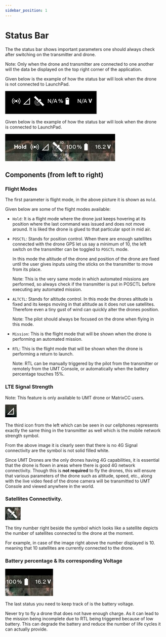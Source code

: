 ```yaml
---
sidebar_position: 1
---
```


# Status Bar

The the status bar shows important parameters one should always check after switching on the transmitter and drone.

Note: Only when the drone and transmitter are connected to one another will the data be displayed on the top right
corner of the application.

Given below is the example of how the status bar will look when the drone is not connected to LaunchPad.

![Not Connected](img/status-bar-not-connected.jpg)

Given below is the example of how the status bar will look when the drone is  connected to LaunchPad.

![Connected](img/status-bar-connected.jpg)


## Components (from left to right)

### Flight Modes

The first parameter is flight mode, in the above picture it is shown as `Hold`.

Given below are some of the flight modes available:

- `Hold`: It is a flight mode where the drone just keeps hovering at its position where the last command was issued and
    does not move around. It is liked the drone is glued to that particular spot in mid air.

- `POSCTL`: Stands for position control. When there are enough satellites connected with the drone GPS let us say a
    minimum of 10, the left switch on the transmitter can be toggled to `POSCTL` mode. 

    In this mode the altitude of the drone and position of the drone are fixed until the user gives inputs using the
    sticks on the transmitter to move from its place.

    Note: This is the very same mode in which automated missions are performed, so always check if the transmitter is
    put in POSCTL before executing any automated mission.

- `ALTCTL`: Stands for altitude control. In this mode the drones altitude is fixed and its keeps moving in that altitude
    as it does not use satellites. Therefore even a tiny gust of wind can quickly alter the drones position.

    Note: The pilot should always be focused on the drone when flying in this mode.

- `Mission`: This is the flight mode that will be shown when the drone is performing an automated mission.

- `RTL`: This is the flight mode that will be shown when the drone is performing a return to launch.

    Note: RTL can be manually triggered by the pilot from the transmitter or remotely from the UMT Console, or
    automatically when the battery percentage touches 15%.

### LTE Signal Strength

Note: This feature is only available to UMT drone or MatrixCC users.

![LTE](img/status-bar-lte.jpg)

The third icon from the left which can be seen in our cellphones represents exactly the same thing in the transmitter as
well which is the mobile network strength symbol. 

From the above image it is clearly seen that there is no 4G Signal connectivity are the symbol is not solid filled
white.

Since UMT Drones are the only drones having 4G capabilities, it is essential that the drone is flown in areas where
there is good 4G network connectivity. Though this is **not required** to fly the drones, this will ensure that various
parameters of the drone such as altitude, speed, etc., along with the live video feed of the drone camera will be
transmitted to UMT Console and viewed anywhere in the world.  

### Satellites Connectivity.

![Satellites](img/status-bar-satellites.jpg)

The tiny number right beside the symbol which looks like a satellite depicts the number of satellites connected to the
drone at the moment.

For example, in case of the image right above the number displayed is 10. meaning that 10 satellites are currently
connected to the drone.

### Battery percentage & Its corresponding Voltage

![Battery](img/status-bar-battery.jpg)

The last status you need to keep track of is the battery voltage. 

Never try to fly a drone that does not have enough charge. As it can lead to the mission being incomplete due to RTL
being triggered because of low battery. This can degrade the battery and reduce the number of life cycles it can
actually provide.
